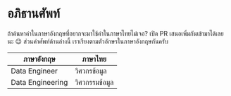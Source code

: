 # อภิธานศัพท์

ถ้าค้นหาคำในภาษาอังกฤษที่อยากจะมาใช้คำในภาษาไทยไม่เจอ?
เปิด PR เสนอเพิ่มกันเข้ามาได้เลยนะ 😉 ส่วนคำศัพท์ด้านล่างนี้
เราเรียงตามตัวอักษรในภาษาอังกฤษกันครับ

| ภาษาอังกฤษ | ภาษาไทย |
| --- | ----------- |
| Data Engineer | วิศวกรข้อมูล |
| Data Engineering | วิศวกรรมข้อมูล |